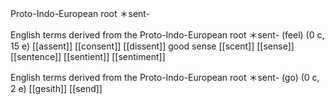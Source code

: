 Proto-Indo-European root ＊sent-

English terms derived from the Proto-Indo-European root ＊sent- (feel) (0 c, 15 e)
 [[assent]]
 [[consent]]
 [[dissent]]
 good sense
 [[scent]]
 [[sense]]
 [[sentence]]
 [[sentient]]
 [[sentiment]]
 
 English terms derived from the Proto-Indo-European root ＊sent- (go) (0 c, 2 e)
 [[gesith]]
 [[send]]